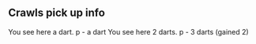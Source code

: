 Crawls pick up info
-------------------
You see here a dart.
p - a dart
You see here 2 darts.
p - 3 darts (gained 2)
